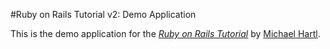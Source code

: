 #Ruby on Rails Tutorial v2: Demo Application

This is the demo application for the [*Ruby on Rails Tutorial*](http://railstutorial.org) by [Michael Hartl](http://michaelhartl.com/).